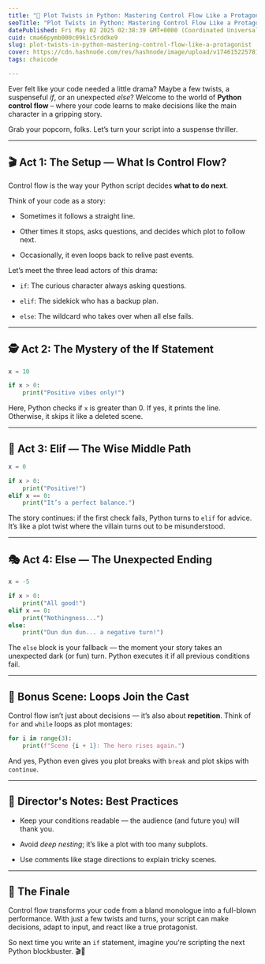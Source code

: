 ```yaml
---
title: "🐍 Plot Twists in Python: Mastering Control Flow Like a Protagonist"
seoTitle: "Plot Twists in Python: Mastering Control Flow Like a Protagonist"
datePublished: Fri May 02 2025 02:38:39 GMT+0000 (Coordinated Universal Time)
cuid: cma66pymb000c09k1c5rddke9
slug: plot-twists-in-python-mastering-control-flow-like-a-protagonist
cover: https://cdn.hashnode.com/res/hashnode/image/upload/v1746152257810/ed528c1b-d6c6-421f-bb29-5e8e21036d3b.png
tags: chaicode

---
```


Ever felt like your code needed a little drama? Maybe a few twists, a suspenseful *if*, or an unexpected *else*? Welcome to the world of **Python control flow** – where your code learns to make decisions like the main character in a gripping story.

Grab your popcorn, folks. Let’s turn your script into a suspense thriller.

---

## 🎬 Act 1: The Setup — What Is Control Flow?

Control flow is the way your Python script decides **what to do next**.

Think of your code as a story:

* Sometimes it follows a straight line.
    
* Other times it stops, asks questions, and decides which plot to follow next.
    
* Occasionally, it even loops back to relive past events.
    

Let’s meet the three lead actors of this drama:

* `if`: The curious character always asking questions.
    
* `elif`: The sidekick who has a backup plan.
    
* `else`: The wildcard who takes over when all else fails.
    

---

## 🕵️ Act 2: The Mystery of the If Statement

```python
x = 10

if x > 0:
    print("Positive vibes only!")
```

Here, Python checks if `x` is greater than 0. If yes, it prints the line. Otherwise, it skips it like a deleted scene.

---

## 🧙 Act 3: Elif — The Wise Middle Path

```python
x = 0

if x > 0:
    print("Positive!")
elif x == 0:
    print("It’s a perfect balance.")
```

The story continues: if the first check fails, Python turns to `elif` for advice. It’s like a plot twist where the villain turns out to be misunderstood.

---

## 🎭 Act 4: Else — The Unexpected Ending

```python
x = -5

if x > 0:
    print("All good!")
elif x == 0:
    print("Nothingness...")
else:
    print("Dun dun dun... a negative turn!")
```

The `else` block is your fallback — the moment your story takes an unexpected dark (or fun) turn. Python executes it if all previous conditions fail.

---

## 🔁 Bonus Scene: Loops Join the Cast

Control flow isn’t just about decisions — it’s also about **repetition**. Think of `for` and `while` loops as plot montages:

```python
for i in range(3):
    print(f"Scene {i + 1}: The hero rises again.")
```

And yes, Python even gives you plot breaks with `break` and plot skips with `continue`.

---

## 🧠 Director's Notes: Best Practices

* Keep your conditions readable — the audience (and future you) will thank you.
    
* Avoid *deep nesting*; it’s like a plot with too many subplots.
    
* Use comments like stage directions to explain tricky scenes.
    

---

## 🎉 The Finale

Control flow transforms your code from a bland monologue into a full-blown performance. With just a few twists and turns, your script can make decisions, adapt to input, and react like a true protagonist.

So next time you write an `if` statement, imagine you're scripting the next Python blockbuster. 🎬🐍
